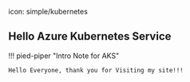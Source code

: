 icon: simple/kubernetes

## Hello Azure Kubernetes Service
!!! pied-piper "Intro Note for AKS"

    Hello Everyone, thank you for Visiting my site!!!